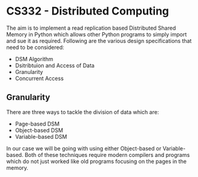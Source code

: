 # CS332 - Distributed Computing
The aim is to implement a read replication based Distributed Shared Memory in Python which allows other Python programs to simply import and sue it as required. Following are the various design specifications that need to be considered:

* DSM Algorithm
* Dsitribtuion and Access of Data
* Granularity
* Concurrent Access

## Granularity

There are three ways to tackle the division of data which are:

* Page-based DSM
* Object-based DSM
* Variable-based DSM

In our case we will be going with using either Object-based or Variable-based. Both of these techniques require modern compilers and programs which do not just worked like old programs focusing on the pages in the memory.

